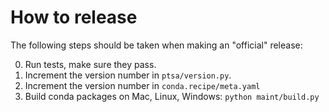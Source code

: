 # How to release

The following steps should be taken when making an "official" release:

0. Run tests, make sure they pass.
1. Increment the version number in `ptsa/version.py`.
2. Increment the version number in `conda.recipe/meta.yaml`
3. Build conda packages on Mac, Linux, Windows: `python maint/build.py`
